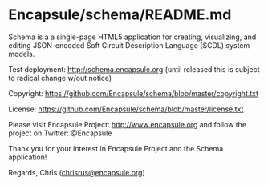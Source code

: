 Encapsule/schema/README.md
======

Schema is a a single-page HTML5 application for creating, visualizing, and editing JSON-encoded Soft Circuit Description Language (SCDL) system models. 

Test deployment: http://schema.encapsule.org (until released this is subject to radical change w/out notice)

Copyright: https://github.com/Encapsule/schema/blob/master/copyright.txt

License: https://github.com/Encapsule/schema/blob/master/license.txt

Please visit Encapsule Project: http://www.encapsule.org and follow the project on Twitter: @Encapsule

Thank you for your interest in Encapsule Project and the Schema application!

Regards, Chris (chrisrus@encapsule.org)



